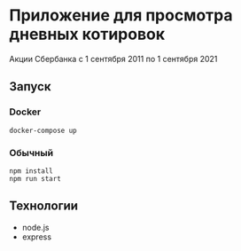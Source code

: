# Приложение для просмотра дневных котировок 

Акции Cбербанка с 1 сентября 2011 по 1 сентября 2021

## Запуск

### Docker
```
docker-compose up
```

### Обычный
```
npm install
npm run start
```

## Технологии
* node.js
* express



